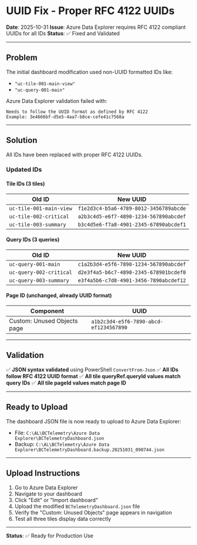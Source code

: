 # UUID Fix - Proper RFC 4122 UUIDs

**Date**: 2025-10-31
**Issue**: Azure Data Explorer requires RFC 4122 compliant UUIDs for all IDs
**Status**: ✅ Fixed and Validated

---

## Problem

The initial dashboard modification used non-UUID formatted IDs like:
- `"uc-tile-001-main-view"`
- `"uc-query-001-main"`

Azure Data Explorer validation failed with:
```
Needs to follow the UUID format as defined by RFC 4122
Example: 3e4666bf-d5e5-4aa7-b8ce-cefe41c7568a
```

---

## Solution

All IDs have been replaced with proper RFC 4122 UUIDs.

### Updated IDs

#### Tile IDs (3 tiles)

| Old ID | New UUID |
|--------|----------|
| `uc-tile-001-main-view` | `f1e2d3c4-b5a6-4789-8012-3456789abcde` |
| `uc-tile-002-critical` | `a2b3c4d5-e6f7-4890-1234-567890abcdef` |
| `uc-tile-003-summary` | `b3c4d5e6-f7a8-4901-2345-67890abcdef1` |

#### Query IDs (3 queries)

| Old ID | New UUID |
|--------|----------|
| `uc-query-001-main` | `c1a2b3d4-e5f6-7890-1234-567890abcdef` |
| `uc-query-002-critical` | `d2e3f4a5-b6c7-4890-2345-678901bcdef0` |
| `uc-query-003-summary` | `e3f4a5b6-c7d8-4901-3456-7890abcdef12` |

#### Page ID (unchanged, already UUID format)

| Component | UUID |
|-----------|------|
| Custom: Unused Objects page | `a1b2c3d4-e5f6-7890-abcd-ef1234567890` |

---

## Validation

✅ **JSON syntax validated** using PowerShell `ConvertFrom-Json`
✅ **All IDs follow RFC 4122 UUID format**
✅ **All tile queryRef.queryId values match query IDs**
✅ **All tile pageId values match page ID**

---

## Ready to Upload

The dashboard JSON file is now ready to upload to Azure Data Explorer:
- File: `C:\AL\BCTelemetry\Azure Data Explorer\BCTelemetryDashboard.json`
- Backup: `C:\AL\BCTelemetry\Azure Data Explorer\BCTelemetryDashboard.backup.20251031_090744.json`

---

## Upload Instructions

1. Go to Azure Data Explorer
2. Navigate to your dashboard
3. Click "Edit" or "Import dashboard"
4. Upload the modified `BCTelemetryDashboard.json` file
5. Verify the "Custom: Unused Objects" page appears in navigation
6. Test all three tiles display data correctly

---

**Status**: ✅ Ready for Production Use
